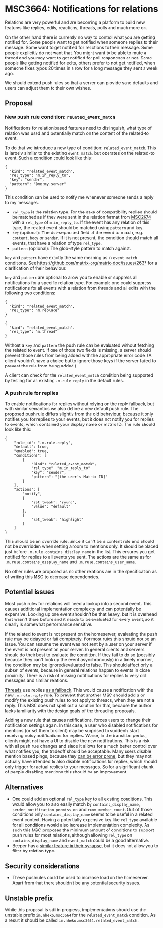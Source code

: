 # MSC3664: Notifications for relations

Relations are very powerful and are becoming a platform to build new features
like replies, edits, reactions, threads, polls and much more on.

On the other hand there is currently no way to control what you are getting
notified for. Some people want to get notified when someone replies to their
message. Some want to get notified for reactions to their message. Some people
explicitly do not want that. You might want to be able to mute a thread and you
may want to get notified for poll responeses or not. Some people like getting
notified for edits, others prefer to not get notified, when someone fixes typos
20 times in a row for a long message they sent a week ago.

We should extend push rules so that a server can provide sane defaults and users
can adjust them to their own wishes.

## Proposal

### New push rule condition: `related_event_match`

Notifications for relation based features need to distinguish, what type of
relation was used and potentially match on the content of the related-to event.

To do that we introduce a new type of condition: `related_event_match`. This is
largely similar to the existing `event_match`, but operates on the related-to
event. Such a condition could look like this:

```json5
{
  "kind": "related_event_match",
  "rel_type": "m.in_reply_to",
  "key": "sender",
  "pattern": "@me:my.server"
}
```

This condition can be used to notify me whenever someone sends a reply to my
messages.

- `rel_type` is the relation type. For the sake of compatibility replies
    should be matched as if they were sent in the relation format from
    [MSC2674](https://github.com/matrix-org/matrix-doc/pull/2674) with a
    `rel_type` of `m.in_reply_to`. If the event has any relation of this type,
    the related event should be matched using `pattern` and `key`.
- `key` (optional): The dot-separated field of the event to match, e.g. `content.body`
    or `sender`. If it is not present, the condition should match all events,
    that have a relation of type `rel_type`.
- `pattern` (optional): The glob-style pattern to match against.

`key` and `pattern` have exactly the same meaning as in `event_match`
conditions. See https://github.com/matrix-org/matrix-doc/issues/2637 for a
clarification of their behaviour.

`key` and `pattern` are optional to allow you to enable or suppress all
notifications for a specific relation type. For example one could suppress
notifications for all events with a relation from
[threads](https://github.com/matrix-org/matrix-doc/pull/3440) and all
[edits](https://github.com/matrix-org/matrix-doc/pull/2676) with the following
two conditions:

```json5
{
  "kind": "related_event_match",
  "rel_type": "m.replace"
}
```

```json5
{
  "kind": "related_event_match",
  "rel_type": "m.thread"
}
```

Without a `key` and `pattern` the push rule can be evaluated without fetching
the related to event. If one of those two fields is missing, a server should
prevent those rules from being added with the appropriate error code. (A client
wouldn't have a choice but to ignore those keys if the server failed to prevent
the rule from being added.)

A client can check for the `related_event_match` condition being supported by
testing for an existing `.m.rule.reply` in the default rules.

### A push rule for replies

To enable notifications for replies without relying on the reply fallback, but
with similar semantics we also define a new default push rule. The proposed
push rule differs slightly from the old behaviour, because it only notifies you
for replies to your events, but it does not notify you for replies to events,
which contained your display name or matrix ID. The rule should look like this:

```json5
{
    "rule_id": ".m.rule.reply",
    "default": true,
    "enabled": true,
    "conditions": [
        {
            "kind": "related_event_match",
            "rel_type": "m.in_reply_to",
            "key": "sender",
            "pattern": "[the user's Matrix ID]"
        }
    ],
    "actions": [
        "notify",
        {
            "set_tweak": "sound",
            "value": "default"
        },
        {
            "set_tweak": "highlight"
        }
    ]
}
```

This should be an override rule, since it can't be a content rule and should
not be overridden when setting a room to mentions only. It should be placed just
before `.m.rule.contains_display_name` in the list. This ensures you get
notified for replies to all events you sent. The actions are the same as for
`.m.rule.contains_display_name` and `.m.rule.contains_user_name`.

No other rules are proposed as no other relations are in the specification as of
writing this MSC to decrease dependencies.

## Potential issues

Most push rules for relations will need a lookup into a second event. This
causes additional implementation complexity and can potentially be expensive.
Looking up one event shouldn't be that heavy, but it is overhead that wasn't
there before and it needs to be evaluated for every event, so it clearly is
somewhat performance sensitive.

If the related to event is not present on the homeserver, evaluating the push
rule may be delayed or fail completely. For most rules this should not be an
issue. You can assume the event was not sent by a user on your server if the
event is not present on your server.  In general clients and servers should do
their best to evaluate the condition. If they fail to do so (possibly because
they can't look up the event asynchronously) in a timely manner, the condition
may be ignored/evaluated to false. This should affect only a subset of events,
because in general relations happen to events in close proximity. There is a
risk of missing notifications for replies to very old messages and similar
relations.

[Threads](https://github.com/matrix-org/matrix-doc/pull/3440) use replies
[as a fallback](https://github.com/matrix-org/matrix-doc/pull/3440/files#diff-113727ce0257b4dc0ad6f1087b6402f2cfcb6ff93272757b947bf1ce444056aeR82).
This would cause a notification with the new `.m.rule.reply` rule. To prevent
that another MSC should add a or modify the existing push rules to not apply to
threads, when they are not a reply. This MSC does not spell out a solution for
that, because the author lacks familiarity with the design goals of the
threading proposals.

Adding a new rule that causes notifications, forces users to change their
notification settings again. In this case, a user who disabled notifications
for mentions (or set them to silent) may be surprised to suddenly start
receiving noisy notifications for replies. Worse, in the transition period,
clients might not have a UI to disable the new notifications.
This is a risk with all push rule changes and since it allows for a much better
control over what notifies you, the tradeoff should be acceptable. Many users
disable mention based pings, because they
[can be error prone](https://github.com/matrix-org/matrix-doc/pull/3517), but
they may not actually have intended to also disable notifications for
replies, which should only trigger for actual replies to your messages. So for a
significant chunk of people disabling mentions this should be an improvement.

## Alternatives

- One could add an optional `rel_type` key to all existing conditions. This
    would allow you to also easily match by `contains_display_name`,
    `sender_notification_permission` and `room_member_count`. Out of those
    conditions only `contains_display_name` seems to be useful in a related
    event context. Having a potentially expensive key like `rel_type` available
    for all conditions would also increase implementation complexity. As such
    this MSC proposes the minimum amount of conditions to support push rules for
    most relations, although allowing `rel_type` on `contains_display_name` and
    `event_match` could be a good alternative.
- Beeper has a
    [similar feature in their synapse](https://gitlab.com/beeper/synapse/-/commit/44a1728b6b021f97900c89e0c00f7d1a23ce0d43),
    but it does not allow you to filter by relation type.



## Security considerations

- These pushrules could be used to increase load on the homeserver. Apart from
    that there shouldn't be any potential security issues.

## Unstable prefix

While this proposal is still in progress, implementations should use the
unstable prefix `im.nheko.msc3664` for the `related_event_match` condition. As
a result it should be called `im.nheko.msc3664.related_event_match`.

